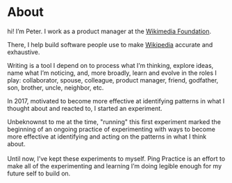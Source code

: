 # About

hi! I’m Peter. I work as a product manager at the [Wikimedia Foundation](https://wikimediafoundation.org/).&#x20;

There, I help build software people use to make [Wikipedia](https://en.wikipedia.org/wiki/List\_of\_Wikipedias) accurate and exhaustive.

Writing is a tool I depend on to process what I’m thinking, explore ideas, name what I’m noticing, and, more broadly, learn and evolve in the roles I play: collaborator, spouse, colleague, product manager, friend, godfather, son, brother, uncle, neighbor, etc.

In 2017, motivated to become more effective at identifying patterns in what I thought about and reacted to, I started an experiment.&#x20;

Unbeknownst to me at the time, "running" this first experiment marked the beginning of an ongoing practice of experimenting with ways to become more effective at identifying and acting on the patterns in what I think about.\
\
Until now, I’ve kept these experiments to myself. Ping Practice is an effort to make all of the experimenting and learning I’m doing legible enough for my future self to build on.
